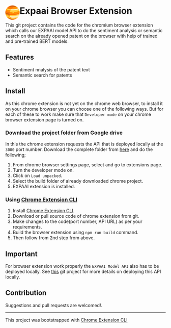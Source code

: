 # <img src="public/icons/icon_48.png" width="45" align="left"> Expaai Browser Extension

This git project contains the code for the chromium browser extension which calls our EXPAAI model API to do the sentiment analysis or semantic search on the already opened patent on the browser with help of trained and pre-trained BERT models.

## Features

- Sentiment nnalysis of the patent text
- Semantic search for patents

## Install

As this chrome extension is not yet on the chrome web browser, to install it on your chrome browser you can choose one of the following ways. But for each of these to work make sure that `Developer mode` on your chrome browser extension page is turned on.

### Download the project folder from Google drive

In this the chrome extension requests the API that is deployed locally at the `3000` port number. Download the complete folder from [here](https://drive.google.com/drive/folders/14nwO1owq3ZVWzNJu5IN6PB7hGve4KOmj?usp=drive_link) and do the following;

1. From chrome browser settings page, select and go to extensions page.
2. Turn the developer mode on.
3. Click on `Load unpacked`.
4. Select the build folder of already downloaded chrome project.
5. EXPAAI extension is installed.

### Using [Chrome Extension CLI](https://github.com/dutiyesh/chrome-extension-cli)

1. Install [Chrome Extension CLI](https://github.com/dutiyesh/chrome-extension-cli).
2. Download or pull source code of chrome extension from git.
3. Make changes to the code(port number, API URL) as per your requirements.
4. Build the browser extension using `npm run build` command.
5. Then follow from 2nd step from above.

## Important

For browser extension work properly the `EXPAAI Model API` also has to be deployed locally. See [this](https://github.com/fassahat/expaai_model_api) git project for more details on deploying this API locally.

## Contribution

Suggestions and pull requests are welcomed!.

---

This project was bootstrapped with [Chrome Extension CLI](https://github.com/dutiyesh/chrome-extension-cli)

